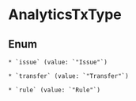 
# AnalyticsTxType

## Enum


    * `issue` (value: `"Issue"`)

    * `transfer` (value: `"Transfer"`)

    * `rule` (value: `"Rule"`)



